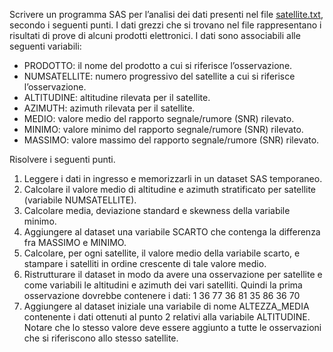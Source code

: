 Scrivere un programma SAS per l’analisi dei dati presenti nel file [satellite.txt](../dati/satellite.txt), secondo i seguenti punti. I dati grezzi che si trovano nel file rappresentano i risultati di prove di alcuni prodotti elettronici. I dati sono associabili alle seguenti variabili:

*    PRODOTTO: il nome del prodotto a cui si riferisce l’osservazione.
*    NUMSATELLITE: numero progressivo del satellite a cui si riferisce l’osservazione.
*    ALTITUDINE: altitudine rilevata per il satellite.
*    AZIMUTH: azimuth rilevata per il satellite.
*    MEDIO: valore medio del rapporto segnale/rumore (SNR) rilevato.
*    MINIMO: valore minimo del rapporto segnale/rumore (SNR) rilevato.
*    MASSIMO: valore massimo del rapporto segnale/rumore (SNR) rilevato.

Risolvere i seguenti punti.

1.    Leggere i dati in ingresso e memorizzarli in un dataset SAS temporaneo.
1.    Calcolare il valore medio di altitudine e azimuth stratificato per satellite (variabile NUMSATELLITE).
1.    Calcolare media, deviazione standard e skewness della variabile minimo.
1.    Aggiungere al dataset una variabile SCARTO che contenga la differenza fra MASSIMO e MINIMO.
1.    Calcolare, per ogni satellite, il valore medio della variabile scarto, e stampare i satelliti in ordine crescente di tale valore medio.
1.    Ristrutturare il dataset in modo da avere una osservazione per satellite e come variabili le altitudini e azimuth dei vari satelliti. Quindi la prima osservazione dovrebbe contenere i dati: 1 36 77 36 81 35 86 36 70
1.    Aggiungere al dataset iniziale una variabile di nome ALTEZZA_MEDIA contenente i dati ottenuti al punto 2 relativi alla variabile ALTITUDINE. Notare che lo stesso valore deve essere aggiunto a tutte le osservazioni che si riferiscono allo stesso satellite.
